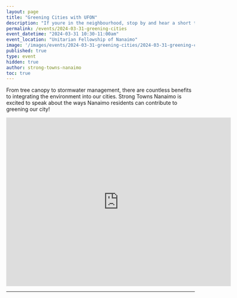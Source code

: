 ```yaml
---
layout: page
title: "Greening Cities with UFON"
description: "If youre in the neighbourhood, stop by and hear a short talk on the ways Nanaimo residents can help green the city, along with all the benefits of greener cities in general."
permalink: /events/2024-03-31-greening-cities
event_datetime: "2024-03-31 10:30-11:00am"
event_location: "Unitarian Fellowship of Nanaimo"
image: '/images/events/2024-03-31-greening-cities/2024-03-31-greening-cities.png'
published: true
type: event
hidden: true
author: strong-towns-nanaimo
toc: true
---
```


From tree canopy to stormwater management, there are countless benefits to integrating the environment into our cities.  Strong Towns Nanaimo is excited to speak about the ways Nanaimo residents can contribute to greening our city!

<iframe src="https://www.google.com/maps/embed?pb=!1m14!1m8!1m3!1d10432.98866520472!2d-123.9549316!3d49.1768963!3m2!1i1024!2i768!4f13.1!3m3!1m2!1s0x5488a3d89e842f53%3A0x67033ec86742a7bf!2sUnitarian%20Fellowship%20of%20Nanaimo!5e0!3m2!1sen!2sca!4v1710561008896!5m2!1sen!2sca" width="600" height="450" style="border:0;" allowfullscreen="" loading="lazy" referrerpolicy="no-referrer-when-downgrade"></iframe>

***
